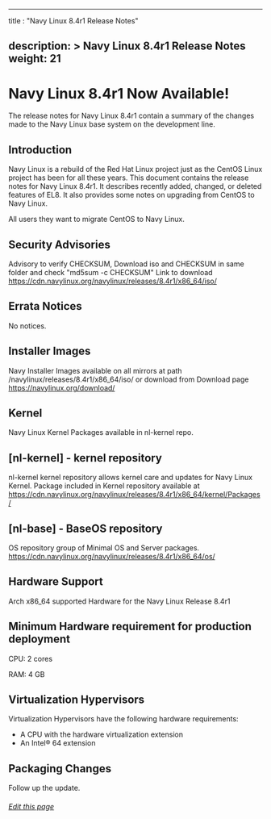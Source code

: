 
---
title : "Navy Linux 8.4r1 Release Notes"

description: >
    Navy Linux 8.4r1 Release Notes
weight: 21
---
# Navy Linux 8.4r1 Now Available!

The release notes for Navy Linux 8.4r1 contain a summary of the changes made to the Navy Linux base system on the development line.

## Introduction

Navy Linux is a rebuild of the Red Hat Linux project just as the CentOS Linux project has been for all these years. This document contains the release notes for Navy Linux 8.4r1. It describes recently added, changed, or deleted features of EL8. It also provides some notes on upgrading from CentOS to Navy Linux.

All users they want to migrate CentOS to Navy Linux.

## Security Advisories

Advisory to verify CHECKSUM, Download iso and CHECKSUM in same folder and check "md5sum -c CHECKSUM" Link to download https://cdn.navylinux.org/navylinux/releases/8.4r1/x86_64/iso/

## Errata Notices

No notices.

## Installer Images

Navy Installer Images available on all mirrors at path /navylinux/releases/8.4r1/x86_64/iso/ or download from
Download page https://navylinux.org/download/

## Kernel

Navy Linux Kernel Packages available in nl-kernel repo.

## [nl-kernel] - kernel repository

nl-kernel kernel repository allows kernel care and updates for Navy Linux Kernel. Package included in Kernel repository available at https://cdn.navylinux.org/navylinux/releases/8.4r1/x86_64/kernel/Packages/

## [nl-base] - BaseOS repository

OS repository group of Minimal OS and Server packages. https://cdn.navylinux.org/navylinux/releases/8.4r1/x86_64/os/

## Hardware Support

Arch x86_64 supported Hardware for the Navy Linux Release 8.4r1

## Minimum Hardware requirement for production deployment

CPU:  2 cores

RAM:  4 GB

## Virtualization Hypervisors

Virtualization Hypervisors have the following hardware requirements:

- A CPU with the hardware virtualization extension
- An Intel® 64 extension

## Packaging Changes

Follow up the update.


###### [Edit this page](https://git.navylinux.org/website/navylinux-org/-/blob/main/content/wiki/release-note-8.4r1.md)
